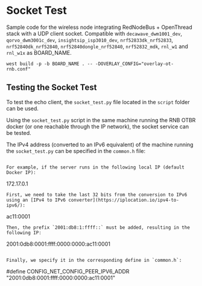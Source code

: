 # Socket Test
Sample code for the wireless node integrating RedNodeBus + OpenThread stack with a UDP client socket. Compatible with `decawave_dwm1001_dev`,
`qorvo_dwm3001c_dev`, `insightsip_isp3010_dev`, `nrf52833dk_nrf52833`, `nrf52840dk_nrf52840`, `nrf52840dongle_nrf52840`, `nrf52832_mdk`, `rnl_w1` and `rnl_w1x` as BOARD_NAME.

```
west build -p -b BOARD_NAME . -- -DOVERLAY_CONFIG="overlay-ot-rnb.conf"
```

## Testing the Socket Test
To test the echo client, the `socket_test.py` file located in the `script` folder can be used.

Using the `socket_test.py` script in the same machine running the RNB OTBR docker (or one reachable through the IP network), the socket service can be tested.

The IPv4 address (converted to an IPv6 equivalent) of the machine running the `socket_test.py` can be specified in the `common.h` file:
```

For example, if the server runs in the following local IP (default Docker IP):
```
172.17.0.1
```
First, we need to take the last 32 bits from the conversion to IPv6 using an [IPv4 to IPv6 converter](https://iplocation.io/ipv4-to-ipv6/):
```
ac11:0001
```
Then, the prefix `2001:db8:1:ffff::` must be added, resulting in the following IP:
```
2001:0db8:0001:ffff:0000:0000:ac11:0001
```

Finally, we specify it in the corresponding define in `common.h`:
```
#define CONFIG_NET_CONFIG_PEER_IPV6_ADDR "2001:0db8:0001:ffff:0000:0000:ac11:0001"
```
